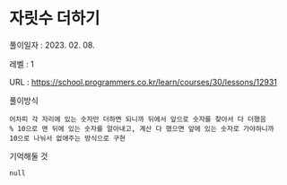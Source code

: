 # 자릿수 더하기
풀이일자 : 2023. 02. 08.  
    
레벨 : 1    

URL : https://school.programmers.co.kr/learn/courses/30/lessons/12931  
    
풀이방식    

    어차피 각 자리에 있는 숫자만 더하면 되니까 뒤에서 앞으로 숫자를 찾아서 다 더했음
    % 10으로 맨 뒤에 있는 숫자를 알아내고, 계산 다 했으면 앞에 있는 숫자로 가야하니까
    10으로 나눠서 없애주는 방식으로 구현

기억해둘 것  
    
    null
